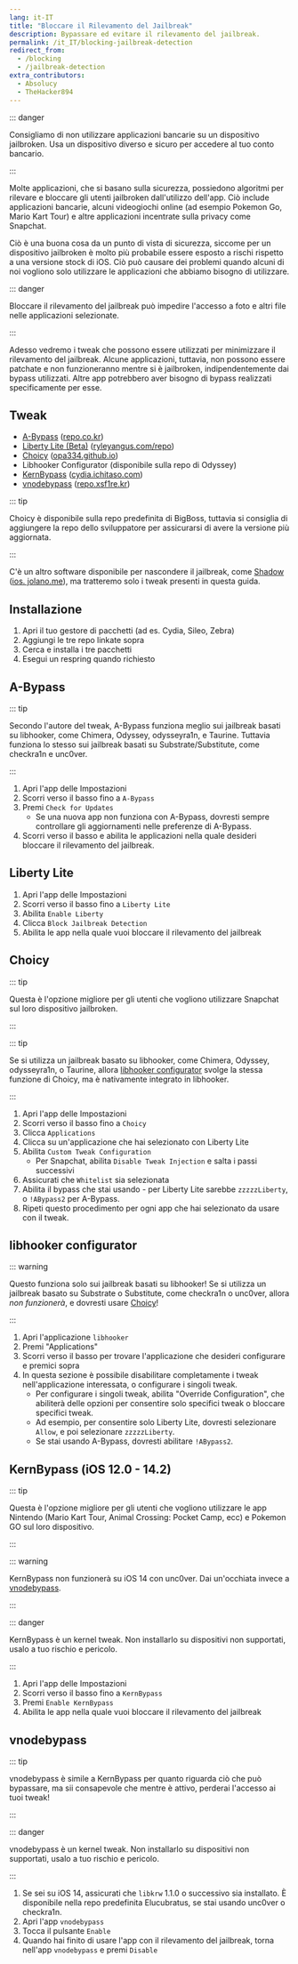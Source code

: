 ```yaml
---
lang: it-IT
title: "Bloccare il Rilevamento del Jailbreak"
description: Bypassare ed evitare il rilevamento del jailbreak.
permalink: /it_IT/blocking-jailbreak-detection
redirect_from:
  - /blocking
  - /jailbreak-detection
extra_contributors:
  - Absolucy
  - TheHacker894
---
```


::: danger

Consigliamo di non utilizzare applicazioni bancarie su un dispositivo jailbroken. Usa un dispositivo diverso e sicuro per accedere al tuo conto bancario.

:::

Molte applicazioni, che si basano sulla sicurezza, possiedono algoritmi per rilevare e bloccare gli utenti jailbroken dall'utilizzo dell'app. Ciò include applicazioni bancarie, alcuni videogiochi online (ad esempio Pokemon Go, Mario Kart Tour) e altre applicazioni incentrate sulla privacy come Snapchat.

Ciò è una buona cosa da un punto di vista di sicurezza, siccome per un dispositivo jailbroken è molto più probabile essere esposto a rischi rispetto a una versione stock di iOS. Ciò può causare dei problemi quando alcuni di noi vogliono solo utilizzare le applicazioni che abbiamo bisogno di utilizzare.

::: danger

Bloccare il rilevamento del jailbreak può impedire l'accesso a foto e altri file nelle applicazioni selezionate.

:::

Adesso vedremo i tweak che possono essere utilizzati per minimizzare il rilevamento del jailbreak. Alcune applicazioni, tuttavia, non possono essere patchate e non funzioneranno mentre si è jailbroken, indipendentemente dai bypass utilizzati. Altre app potrebbero aver bisogno di bypass realizzati specificamente per esse.
## Tweak

- [A-Bypass](cydia://url/https://cydia.saurik.com/api/share#?source=https://repo.co.kr/&package=com.rpgfarm.a-bypass) (<a href="cydia://url/https://cydia.saurik.com/api/share#?source=https://repo.co.kr/">repo.co.kr</a>)
- [Liberty Lite (Beta)](cydia://url/https://cydia.saurik.com/api/share#?source=https://ryleyangus.com/repo/&package=com.ryleyangus.libertylite.beta) (<a href="cydia://url/https://cydia.saurik.com/api/share#?source=https://ryleyangus.com/repo/">ryleyangus.com/repo</a>)
- [Choicy](cydia://url/https://cydia.saurik.com/api/share#?source=https://opa334.github.io/&package=com.opa334.choicy) (<a href="cydia://url/https://cydia.saurik.com/api/share#?source=https://opa334.github.io/">opa334.github.io</a>)
- Libhooker Configurator (disponibile sulla repo di Odyssey)
- [KernBypass](cydia://url/https://cydia.saurik.com/api/share#?source=https://cydia.ichitaso.com/&package=jp.akusio.kernbypass-unofficial) (<a href="cydia://url/https://cydia.saurik.com/api/share#?source=https://cydia.ichitaso.com/">cydia.ichitaso.com</a>)
- [vnodebypass](cydia://url/https://cydia.saurik.com/api/share#?source=https://repo.xsf1re.kr/&package=kr.xsf1re.vnodebypass) (<a href="cydia://url/https://cydia.saurik.com/api/share#?source=https://repo.xsf1re.kr/">repo.xsf1re.kr</a>)

::: tip

Choicy è disponibile sulla repo predefinita di BigBoss, tuttavia si consiglia di aggiungere la repo dello sviluppatore per assicurarsi di avere la versione più aggiornata.

:::

C'è un altro software disponibile per nascondere il jailbreak, come [Shadow](sileo://package/me.jjolano.shadow) (<a href="sileo://source/https://ios.jjolano.me/">ios. jolano.me</a>), ma tratteremo solo i tweak presenti in questa guida.

## Installazione

1. Apri il tuo gestore di pacchetti (ad es. Cydia, Sileo, Zebra)
1. Aggiungi le tre repo linkate sopra
1. Cerca e installa i tre pacchetti
1. Esegui un respring quando richiesto

## A-Bypass

::: tip

Secondo l'autore del tweak, A-Bypass funziona meglio sui jailbreak basati su libhooker, come <router-link to="/it_IT/installing-chimera">Chimera</router-link>, <router-link to="/it_IT/installing-odyssey">Odyssey</router-link>, <router-link to="/it_IT/installing-odysseyra1n">odysseyra1n</router-link>, e <router-link to="/it_IT/installing-taurine">Taurine</router-link>. Tuttavia funziona lo stesso sui jailbreak basati su Substrate/Substitute, come checkra1n e unc0ver.

:::

1. Apri l'app delle Impostazioni
2. Scorri verso il basso fino a `A-Bypass`
3. Premi `Check for Updates`
    - Se una nuova app non funziona con A-Bypass, dovresti sempre controllare gli aggiornamenti nelle preferenze di A-Bypass.
4. Scorri verso il basso e abilita le applicazioni nella quale desideri bloccare il rilevamento del jailbreak.

## Liberty Lite

1. Apri l'app delle Impostazioni
1. Scorri verso il basso fino a `Liberty Lite`
1. Abilita `Enable Liberty`
1. Clicca `Block Jailbreak Detection`
1. Abilita le app nella quale vuoi bloccare il rilevamento del jailbreak

## Choicy

::: tip

Questa è l'opzione migliore per gli utenti che vogliono utilizzare Snapchat sul loro dispositivo jailbroken.

:::

::: tip

Se si utilizza un jailbreak basato su libhooker, come <router-link to="/it_IT/installing-chimera">Chimera</router-link>, <router-link to="/it_IT/installing-odyssey">Odyssey</router-link>, <router-link to="/it_IT/installing-odysseyra1n">odysseyra1n</router-link>, o <router-link to="/it_IT/installing-taurine">Taurine</router-link>, allora [libhooker configurator](#libhooker-configurator) svolge la stessa funzione di Choicy, ma è nativamente integrato in libhooker.

:::

1. Apri l'app delle Impostazioni
1. Scorri verso il basso fino a `Choicy`
1. Clicca `Applications`
1. Clicca su un'applicazione che hai selezionato con Liberty Lite
1. Abilita `Custom Tweak Configuration`
    - Per Snapchat, abilita `Disable Tweak Injection` e salta i passi successivi
1. Assicurati che `Whitelist` sia selezionata
1. Abilita il bypass che stai usando - per Liberty Lite sarebbe `zzzzzLiberty`, o `!ABypass2` per A-Bypass.
1. Ripeti questo procedimento per ogni app che hai selezionato da usare con il tweak.

## libhooker configurator

::: warning

Questo funziona solo sui jailbreak basati su libhooker! Se si utilizza un jailbreak basato su Substrate o Substitute, come checkra1n o unc0ver, allora *non funzionerà*, e dovresti usare [Choicy](#choicy)!

:::

1. Apri l'applicazione `libhooker`
1. Premi "Applications"
1. Scorri verso il basso per trovare l'applicazione che desideri configurare e premici sopra
1. In questa sezione è possibile disabilitare completamente i tweak nell'applicazione interessata, o configurare i singoli tweak.
   - Per configurare i singoli tweak, abilita "Override Configuration", che abiliterà delle opzioni per consentire solo specifici tweak o bloccare specifici tweak.
   - Ad esempio, per consentire solo Liberty Lite, dovresti selezionare `Allow`, e poi selezionare `zzzzzLiberty`.
   - Se stai usando A-Bypass, dovresti abilitare `!ABypass2`.

## KernBypass (iOS 12.0 - 14.2)

::: tip

Questa è l'opzione migliore per gli utenti che vogliono utilizzare le app Nintendo (Mario Kart Tour, Animal Crossing: Pocket Camp, ecc) e Pokemon GO sul loro dispositivo.

:::

::: warning

KernBypass non funzionerà su iOS 14 con unc0ver. Dai un'occhiata invece a [vnodebypass](#vnodebypass).

:::

::: danger

KernBypass è un kernel tweak. Non installarlo su dispositivi non supportati, usalo a tuo rischio e pericolo.

:::

1. Apri l'app delle Impostazioni
1. Scorri verso il basso fino a `KernBypass`
1. Premi `Enable KernBypass`
1. Abilita le app nella quale vuoi bloccare il rilevamento del jailbreak

## vnodebypass

::: tip

vnodebypass è simile a KernBypass per quanto riguarda ciò che può bypassare, ma sii consapevole che mentre è attivo, perderai l'accesso ai tuoi tweak!

:::

::: danger

vnodebypass è un kernel tweak. Non installarlo su dispositivi non supportati, usalo a tuo rischio e pericolo.

:::

1. Se sei su iOS 14, assicurati che `libkrw` 1.1.0 o successivo sia installato. È disponibile nella repo predefinita Elucubratus, se stai usando unc0ver o checkra1n.
2. Apri l'app `vnodebypass`
3. Tocca il pulsante `Enable`
4. Quando hai finito di usare l'app con il rilevamento del jailbreak, torna nell'app `vnodebypass` e premi `Disable`
